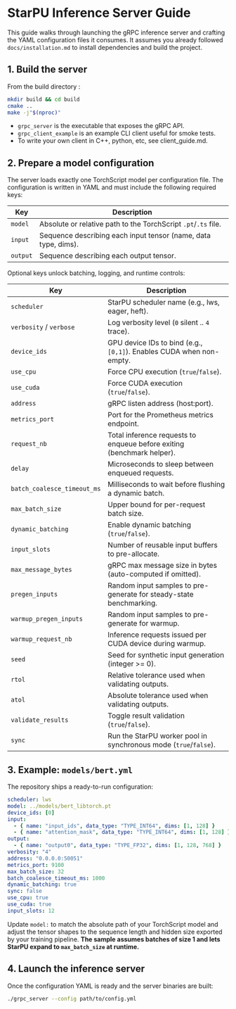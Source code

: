# StarPU Inference Server Guide

This guide walks through launching the gRPC inference server and crafting the
YAML configuration files it consumes. It assumes you already followed
`docs/installation.md` to install dependencies and build the project.

## 1. Build the server

From the build directory :

```bash
mkdir build && cd build
cmake ..
make -j"$(nproc)"
```

- `grpc_server` is the executable that exposes the gRPC API.
- `grpc_client_example` is an example CLI client useful for smoke tests.
- To write your own client in C++, python, etc, see client_guide.md.

## 2. Prepare a model configuration

The server loads exactly one TorchScript model per configuration file. The
configuration is written in YAML and must include the following required keys:

| Key | Description |
| --- | --- |
| `model` | Absolute or relative path to the TorchScript `.pt`/`.ts` file. |
| `input` | Sequence describing each input tensor (name, data type, dims). |
| `output` | Sequence describing each output tensor. |

Optional keys unlock batching, logging, and runtime controls:

| Key | Description |
| --- | --- |
| `scheduler` | StarPU scheduler name (e.g., lws, eager, heft). |
| `verbosity` / `verbose` | Log verbosity level (`0` silent .. `4` trace). |
| `device_ids` | GPU device IDs to bind (e.g., `[0,1]`). Enables CUDA when non-empty. |
| `use_cpu` | Force CPU execution (`true`/`false`). |
| `use_cuda` | Force CUDA execution (`true`/`false`). |
| `address` | gRPC listen address (host:port). |
| `metrics_port` | Port for the Prometheus metrics endpoint. |
| `request_nb` | Total inference requests to enqueue before exiting (benchmark helper). |
| `delay` | Microseconds to sleep between enqueued requests. |
| `batch_coalesce_timeout_ms` | Milliseconds to wait before flushing a dynamic batch. |
| `max_batch_size` | Upper bound for per-request batch size. |
| `dynamic_batching` | Enable dynamic batching (`true`/`false`). |
| `input_slots` | Number of reusable input buffers to pre-allocate. |
| `max_message_bytes` | gRPC max message size in bytes (auto-computed if omitted). |
| `pregen_inputs` | Random input samples to pre-generate for steady-state benchmarking. |
| `warmup_pregen_inputs` | Random input samples to pre-generate for warmup. |
| `warmup_request_nb` | Inference requests issued per CUDA device during warmup. |
| `seed` | Seed for synthetic input generation (integer >= 0). |
| `rtol` | Relative tolerance used when validating outputs. |
| `atol` | Absolute tolerance used when validating outputs. |
| `validate_results` | Toggle result validation (`true`/`false`). |
| `sync` | Run the StarPU worker pool in synchronous mode (`true`/`false`). |

## 3. Example: `models/bert.yml`

The repository ships a ready-to-run configuration:

```yaml
scheduler: lws
model: ../models/bert_libtorch.pt
device_ids: [0]
input:
  - { name: "input_ids", data_type: "TYPE_INT64", dims: [1, 128] }
  - { name: "attention_mask", data_type: "TYPE_INT64", dims: [1, 128] }
output:
  - { name: "output0", data_type: "TYPE_FP32", dims: [1, 128, 768] }
verbosity: "4"
address: "0.0.0.0:50051"
metrics_port: 9100
max_batch_size: 32
batch_coalesce_timeout_ms: 1000
dynamic_batching: true
sync: false
use_cpu: true
use_cuda: true
input_slots: 12
```

Update `model:` to match the absolute path of your TorchScript model and adjust
the tensor shapes to the sequence length and hidden size exported by your
training pipeline. **The sample assumes batches of size 1 and lets StarPU expand
to `max_batch_size` at runtime.**

## 4. Launch the inference server

Once the configuration YAML is ready and the server binaries are built:

```bash
./grpc_server --config path/to/config.yml
```
